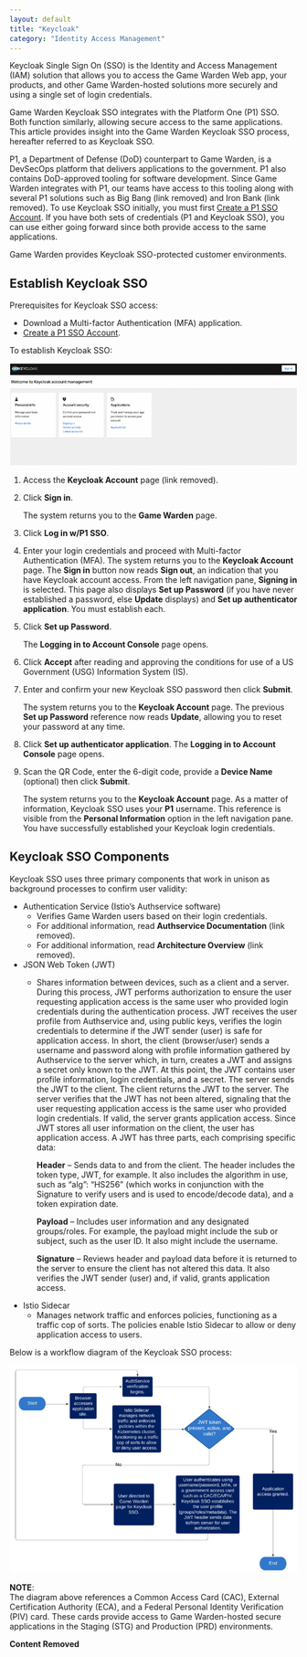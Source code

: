 ```yaml
---
layout: default
title: "Keycloak"
category: "Identity Access Management"
---
```

Keycloak Single Sign On (SSO) is the Identity and Access Management (IAM) solution that allows you to access the Game Warden Web app, your products, and other Game Warden-hosted solutions more securely and using a single set of login credentials.

Game Warden Keycloak SSO integrates with the Platform One (P1) SSO. Both function similarly, allowing secure access to the same applications. This article provides insight into the Game Warden Keycloak SSO process, hereafter referred to as Keycloak SSO.

P1, a Department of Defense (DoD) counterpart to Game Warden, is a DevSecOps platform that delivers applications to the government. P1 also contains DoD-approved tooling for software development. Since Game Warden integrates with P1, our teams have access to this tooling along with several P1 solutions such as Big Bang (link removed) and Iron Bank (link removed). To use Keycloak SSO initially, you must first [Create a P1 SSO Account](https://login.dso.mil/). If you have both sets of credentials (P1 and Keycloak SSO), you can use either going forward since both provide access to the same applications.

Game Warden provides Keycloak SSO-protected customer environments.

## Establish Keycloak SSO

Prerequisites for Keycloak SSO access:

* Download a Multi-factor Authentication (MFA) application.
* [Create a P1 SSO Account](https://login.dso.mil/).

To establish Keycloak SSO:

![Keycloak](/img/keycloak1.png)

1. Access the **Keycloak Account** page (link removed).
1. Click **Sign in**.

    The system returns you to the **Game Warden** page.

1. Click **Log in w/P1 SSO**.
1. Enter your login credentials and proceed with Multi-factor Authentication (MFA).
    The system returns you to the **Keycloak Account** page. The **Sign in** button now reads **Sign out**, an indication that you have Keycloak account access. From the left navigation pane, **Signing in** is selected. This page also displays **Set up Password** (if you have never established a password, else **Update** displays) and **Set up authenticator application**. You must establish each.

1. Click **Set up Password**. 

   The **Logging in to Account Console** page opens.
1. Click **Accept** after reading and approving the conditions for use of a US Government (USG) Information System (IS).
1. Enter and confirm your new Keycloak SSO password then click **Submit**.

    The system returns you to the **Keycloak Account** page. The previous **Set up Password** reference now reads **Update**, allowing you to reset your password at any time.
 
1. Click **Set up authenticator application**.
   The **Logging in to Account Console** page opens.
1. Scan the QR Code, enter the 6-digit code, provide a **Device Name** (optional) then click **Submit**.

   The system returns you to the **Keycloak Account** page. As a matter of information, Keycloak SSO uses your **P1** username. This reference is visible from the **Personal Information** option in the left navigation pane. You have successfully established your Keycloak login credentials.

## Keycloak SSO Components
Keycloak SSO uses three primary components that work in unison as background processes to confirm user validity:

* Authentication Service (Istio’s Authservice software)
   * Verifies Game Warden users based on their login credentials.
   * For additional information, read **Authservice Documentation** (link removed).
   * For additional information, read **Architecture Overview** (link removed).
* JSON Web Token (JWT)
   * Shares information between devices, such as a client and a server. During this process, JWT    performs authorization to ensure the user requesting application access is the same user who provided login credentials during the authentication process. JWT receives the user profile from Authservice and, using public keys, verifies the login credentials to determine if the JWT sender (user) is safe for application access. In short, the client (browser/user) sends a username and password along with profile information gathered by Authservice to the server which, in turn, creates a JWT and assigns a secret only known to the JWT. At this point, the JWT contains user profile information, login credentials, and a secret. The server sends the JWT to the client. The client returns the JWT to the server. The server verifies that the JWT has not been altered, signaling that the user requesting application access is the same user who provided login credentials. If valid, the server grants application access. Since JWT stores all user information on the client, the user has application access.
   A JWT has three parts, each comprising specific data:

     **Header** – Sends data to and from the client. The header includes the token type, JWT, for example. It also includes the algorithm in use, such as “alg”: “HS256” (which works in conjunction with the Signature to verify users and is used to encode/decode data), and a token expiration date.

     **Payload** – Includes user information and any designated groups/roles. For example, the payload might include the sub or subject, such as the user ID. It also might include the username. 
   
     **Signature** – Reviews header and payload data before it is returned to the server to ensure the client has not altered this data. It also verifies the JWT sender (user) and, if valid, grants application access.
* Istio Sidecar
   * Manages network traffic and enforces policies, functioning as a traffic cop of sorts. The policies enable Istio Sidecar to allow or deny application access to users.

Below is a workflow diagram of the Keycloak SSO process:

![Keycloak](/img/keycloak3.png)
 
**NOTE**: <br/>
The diagram above references a Common Access Card (CAC), External Certification Authority (ECA), and a Federal Personal Identity Verification (PIV) card. These cards provide access to Game Warden-hosted secure applications in the Staging (STG) and Production (PRD) environments. 

**Content Removed**


